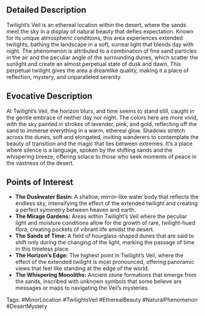 ## Detailed Description
Twilight’s Veil is an ethereal location within the desert, where the sands meet the sky in a display of natural beauty that defies expectation. Known for its unique atmospheric conditions, this area experiences extended twilights, bathing the landscape in a soft, surreal light that blends day with night. The phenomenon is attributed to a combination of fine sand particles in the air and the peculiar angle of the surrounding dunes, which scatter the sunlight and create an almost perpetual state of dusk and dawn. This perpetual twilight gives the area a dreamlike quality, making it a place of reflection, mystery, and unparalleled serenity.

## Evocative Description
At Twilight’s Veil, the horizon blurs, and time seems to stand still, caught in the gentle embrace of neither day nor night. The colors here are more vivid, with the sky painted in strokes of lavender, pink, and gold, reflecting off the sand to immerse everything in a warm, ethereal glow. Shadows stretch across the dunes, soft and elongated, inviting wanderers to contemplate the beauty of transition and the magic that lies between extremes. It’s a place where silence is a language, spoken by the shifting sands and the whispering breeze, offering solace to those who seek moments of peace in the vastness of the desert.

## Points of Interest
- **The Duskwater Basin:** A shallow, mirror-like water body that reflects the endless sky, intensifying the effect of the extended twilight and creating a perfect symmetry between heaven and earth.
- **The Mirage Gardens:** Areas within Twilight’s Veil where the peculiar light and moisture conditions allow for the growth of rare, twilight-hued flora, creating pockets of vibrant life amidst the desert.
- **The Sands of Time:** A field of hourglass-shaped dunes that are said to shift only during the changing of the light, marking the passage of time in this timeless place.
- **The Horizon’s Edge:** The highest point in Twilight’s Veil, where the effect of the extended twilight is most pronounced, offering panoramic views that feel like standing at the edge of the world.
- **The Whispering Monoliths:** Ancient stone formations that emerge from the sands, inscribed with unknown symbols that some believe are messages or maps to navigating the Veil’s mysteries.

Tags: #MinorLocation #TwilightsVeil #EtherealBeauty #NaturalPhenomenon #DesertMystery
